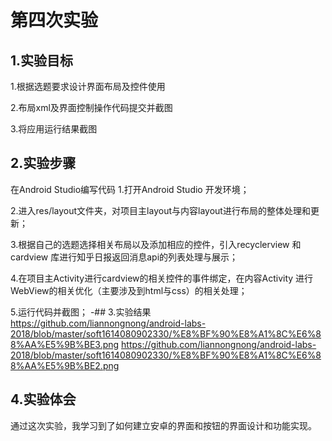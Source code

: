 # 第四次实验
 ## 1.实验目标
1.根据选题要求设计界面布局及控件使用

2.布局xml及界面控制操作代码提交并截图

3.将应用运行结果截图
 ## 2.实验步骤
在Android Studio编写代码
1.打开Android Studio 开发环境；

2.进入res/layout文件夹，对项目主layout与内容layout进行布局的整体处理和更新；

3.根据自己的选题选择相关布局以及添加相应的控件，引入recyclerview 和 cardview 库进行知乎日报返回消息api的列表处理与展示；

4.在项目主Activity进行cardview的相关控件的事件绑定，在内容Activity 进行 WebView的相关优化（主要涉及到html与css）的相关处理；

5.运行代码并截图；
 -## 3.实验结果
https://github.com/liannongnong/android-labs-2018/blob/master/soft1614080902330/%E8%BF%90%E8%A1%8C%E6%88%AA%E5%9B%BE3.png
https://github.com/liannongnong/android-labs-2018/blob/master/soft1614080902330/%E8%BF%90%E8%A1%8C%E6%88%AA%E5%9B%BE2.png

 ## 4.实验体会
 通过这次实验，我学习到了如何建立安卓的界面和按钮的界面设计和功能实现。
